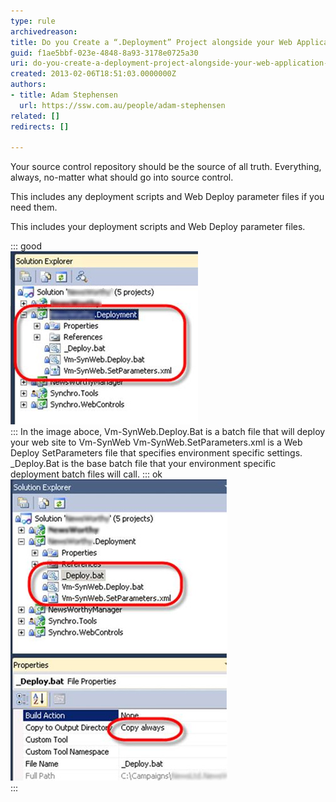 ```yaml
---
type: rule
archivedreason: 
title: Do you Create a “.Deployment” Project alongside your Web Application for any additional deployment steps?
guid: f1ae5bbf-023e-4848-8a93-3178e0725a30
uri: do-you-create-a-deployment-project-alongside-your-web-application-for-any-additional-deployment-steps
created: 2013-02-06T18:51:03.0000000Z
authors:
- title: Adam Stephensen
  url: https://ssw.com.au/people/adam-stephensen
related: []
redirects: []

---
```


Your source control repository should be the source of all truth. Everything, always, no-matter what should go into source control.

This includes any deployment scripts and Web Deploy parameter files if you need them.

<!--endintro-->

This includes your deployment scripts and Web Deploy parameter files.

::: good  
![Figure: Good Example - Create a Deployment project alongside your web project.](deployment-project.jpg)  
:::
 In the image aboce, Vm-SynWeb.Deploy.Bat is a batch  file that will deploy your web site to Vm-SynWeb
 Vm-SynWeb.SetParameters.xml is a Web Deploy SetParameters file that specifies environment specific settings.
 \_Deploy.Bat is the base batch file that your environment specific deployment batch files will call. 
::: ok  
![Figure: It is important that each of the batch and parameters files has it ‘Copy to Output Directory’ setting set to ‘Copy Always’](deployment-project-copy.jpg)  
:::
